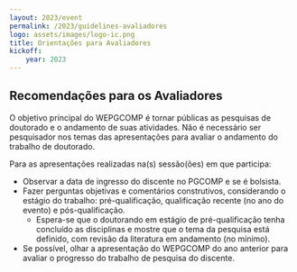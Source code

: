 ```yaml
---
layout: 2023/event
permalink: /2023/guidelines-avaliadores
logo: assets/images/logo-ic.png
title: Orientações para Avaliadores
kickoff:
    year: 2023
---
```

 
## Recomendações para os Avaliadores

O objetivo principal do WEPGCOMP é tornar públicas as pesquisas de doutorado e o andamento de suas atividades. Não é necessário ser pesquisador nos temas das apresentações para avaliar o andamento do trabalho de doutorado.

Para as apresentações realizadas na(s) sessão(ões) em que participa:
- Observar a data de ingresso do discente no PGCOMP e se é bolsista.
- Fazer perguntas objetivas e comentários construtivos, considerando o estágio do trabalho: pré-qualificação, qualificação recente (no ano do evento)
e pós-qualificação.
   + Espera-se que o doutorando em estágio de pré-qualificação tenha concluído as disciplinas e  mostre que o tema da pesquisa está definido, com revisão da literatura em andamento (no mínimo).
- Se possível, olhar a apresentação do WEPGCOMP do ano anterior para avaliar o progresso do trabalho de pesquisa do discente.
